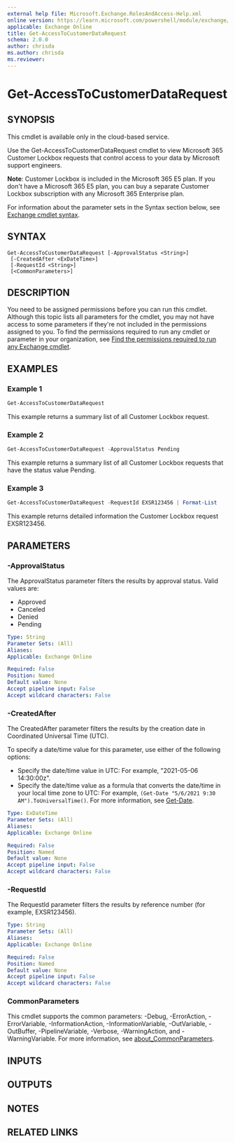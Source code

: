 ```yaml
---
external help file: Microsoft.Exchange.RolesAndAccess-Help.xml
online version: https://learn.microsoft.com/powershell/module/exchange/get-accesstocustomerdatarequest
applicable: Exchange Online
title: Get-AccessToCustomerDataRequest
schema: 2.0.0
author: chrisda
ms.author: chrisda
ms.reviewer:
---
```


# Get-AccessToCustomerDataRequest

## SYNOPSIS
This cmdlet is available only in the cloud-based service.

Use the Get-AccessToCustomerDataRequest cmdlet to view Microsoft 365 Customer Lockbox requests that control access to your data by Microsoft support engineers.

**Note**: Customer Lockbox is included in the Microsoft 365 E5 plan. If you don't have a Microsoft 365 E5 plan, you can buy a separate Customer Lockbox subscription with any Microsoft 365 Enterprise plan.

For information about the parameter sets in the Syntax section below, see [Exchange cmdlet syntax](https://learn.microsoft.com/powershell/exchange/exchange-cmdlet-syntax).

## SYNTAX

```
Get-AccessToCustomerDataRequest [-ApprovalStatus <String>]
 [-CreatedAfter <ExDateTime>]
 [-RequestId <String>]
 [<CommonParameters>]
```

## DESCRIPTION
You need to be assigned permissions before you can run this cmdlet. Although this topic lists all parameters for the cmdlet, you may not have access to some parameters if they're not included in the permissions assigned to you. To find the permissions required to run any cmdlet or parameter in your organization, see [Find the permissions required to run any Exchange cmdlet](https://learn.microsoft.com/powershell/exchange/find-exchange-cmdlet-permissions).

## EXAMPLES

### Example 1
```powershell
Get-AccessToCustomerDataRequest
```

This example returns a summary list of all Customer Lockbox request.

### Example 2
```powershell
Get-AccessToCustomerDataRequest -ApprovalStatus Pending
```

This example returns a summary list of all Customer Lockbox requests that have the status value Pending.

### Example 3
```powershell
Get-AccessToCustomerDataRequest -RequestId EXSR123456 | Format-List
```

This example returns detailed information the Customer Lockbox request EXSR123456.

## PARAMETERS

### -ApprovalStatus
The ApprovalStatus parameter filters the results by approval status. Valid values are:

- Approved
- Canceled
- Denied
- Pending

```yaml
Type: String
Parameter Sets: (All)
Aliases:
Applicable: Exchange Online

Required: False
Position: Named
Default value: None
Accept pipeline input: False
Accept wildcard characters: False
```

### -CreatedAfter
The CreatedAfter parameter filters the results by the creation date in Coordinated Universal Time (UTC).

To specify a date/time value for this parameter, use either of the following options:

- Specify the date/time value in UTC: For example, "2021-05-06 14:30:00z".
- Specify the date/time value as a formula that converts the date/time in your local time zone to UTC: For example, `(Get-Date "5/6/2021 9:30 AM").ToUniversalTime()`. For more information, see [Get-Date](https://learn.microsoft.com/powershell/module/Microsoft.PowerShell.Utility/Get-Date).

```yaml
Type: ExDateTime
Parameter Sets: (All)
Aliases:
Applicable: Exchange Online

Required: False
Position: Named
Default value: None
Accept pipeline input: False
Accept wildcard characters: False
```

### -RequestId
The RequestId parameter filters the results by reference number (for example, EXSR123456).

```yaml
Type: String
Parameter Sets: (All)
Aliases:
Applicable: Exchange Online

Required: False
Position: Named
Default value: None
Accept pipeline input: False
Accept wildcard characters: False
```

### CommonParameters
This cmdlet supports the common parameters: -Debug, -ErrorAction, -ErrorVariable, -InformationAction, -InformationVariable, -OutVariable, -OutBuffer, -PipelineVariable, -Verbose, -WarningAction, and -WarningVariable. For more information, see [about_CommonParameters](https://go.microsoft.com/fwlink/p/?LinkID=113216).

## INPUTS

## OUTPUTS

## NOTES

## RELATED LINKS
